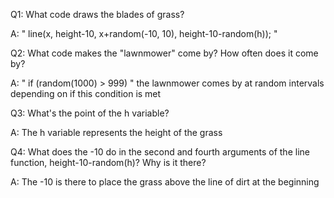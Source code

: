 Q1: What code draws the blades of grass?

A: " line(x, height-10, x+random(-10, 10), height-10-random(h)); "


Q2: What code makes the "lawnmower" come by? How often does it come by?

A: " if (random(1000) > 999) " the lawnmower comes by at random intervals depending on if this condition is met


Q3: What's the point of the h variable?

A: The h variable represents the height of the grass


Q4: What does the -10 do in the second and fourth arguments of the line function, height-10-random(h)? Why is it there?

A: The -10 is there to place the grass above the line of dirt at the beginning 

